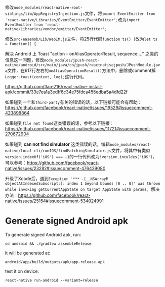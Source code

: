 修改`node_modules/react-native-root-siblings/lib/AppRegistryInjection.js`文件，将`import EventEmitter from 'react-native/Libraries/EventEmitter/EventEmitter';`改为`import EventEmitter from 'react-native/Libraries/vendor/emitter/EventEmitter';`

修改`src/easemob/Lib/WebIM.js`文件，将25行代码`function ts() {`改为`let ts = function() {`

解决 Android 上 Toast "action - onAliasOperatorResult, sequence:..." 之类的信息这一问题，修改`node_modules/jpush-react-native/android/src/main/java/cn/jpush/reactnativejpush/JPushModule.java`文件，在617行左右的`onAliasOperationResult()`方法中，删除或comment掉`Logger.toast(context, log);`这行代码。

https://github.com/flare216/react-native-install-apk/commit/33e7ea1a3edff6c34e75fdca455edba5a4dfd22f

如果碰到一个和`third-party`有关的错误的话，以下链接可能会有帮助：
https://github.com/facebook/react-native/issues/19529#issuecomment-423898864

如果碰到`file not found`这类错误的话，参考以下链接：
https://github.com/facebook/react-native/issues/11721#issuecomment-270672904

如果碰到 **can not find simulator** 这类错误的话，编辑`node_modules/react-native/local-cli/runIOS/findMatchingSimulator.js`文件，将其中有类似`version.indexOf('iOS') === -1`的一行代码改为`!version.inculdes('iOS')`，可以参考：https://github.com/facebook/react-native/issues/23282#issuecomment-476439080

升级了Xcode后，遇到`Exception '*** -[__NSArrayM objectAtIndexedSubscript:]: index 1 beyond bounds [0 .. 0]' was thrown while invoking getCurrentAppState on target AppState with params`，解决办法：https://github.com/facebook/react-native/issues/25154#issuecomment-534024991

# Generate signed Android apk
To generate signed Android apk, run:
```
cd android && ./gradlew assembleRelease
```
it will be generated at:
```
android/app/build/outputs/apk/app-release.apk
```
test it on device:
```
react-native run-android --variant=release
```